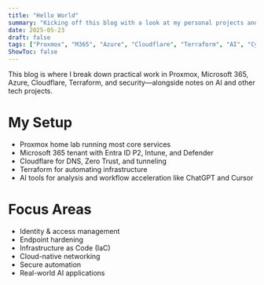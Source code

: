 ```yaml
---
title: "Hello World"
summary: "Kicking off this blog with a look at my personal projects and what I’ll be writing about"
date: 2025-05-23
draft: false
tags: ["Proxmox", "M365", "Azure", "Cloudflare", "Terraform", "AI", "Cybersecurity", "ChatGPT"]
ShowToc: false
---
```


This blog is where I break down practical work in Proxmox, Microsoft 365, Azure, Cloudflare, Terraform, and security—alongside notes on AI and other tech projects.

# My Setup

- Proxmox home lab running most core services
- Microsoft 365 tenant with Entra ID P2, Intune, and Defender
- Cloudflare for DNS, Zero Trust, and tunneling
- Terraform for automating infrastructure
- AI tools for analysis and workflow acceleration like ChatGPT and Cursor

# Focus Areas

- Identity & access management
- Endpoint hardening
- Infrastructure as Code (IaC)
- Cloud-native networking
- Secure automation
- Real-world AI applications